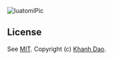 ![luatomlPic](https://github.com/knd/luatoml/raw/master/luatoml.png)

## License

See [MIT](https://github.com/knd/luatoml/blob/master/LICENSE). Copyright (c) [Khanh Dao](http://www.github.com/knd).

